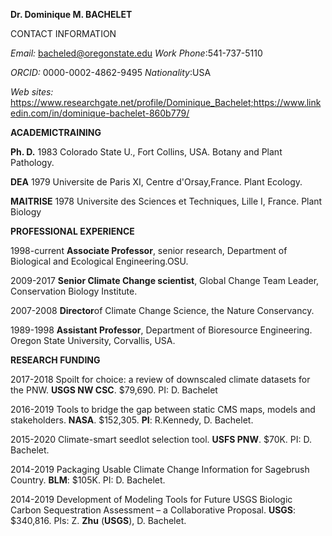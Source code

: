 **Dr. Dominique M. BACHELET**

 CONTACT INFORMATION

*Email:* bacheled@oregonstate.edu                                                         *Work Phone*:541-737-5110

*ORCID:* 0000-0002-4862-9495                                                             *Nationality*:USA

*Web sites:* https://www.researchgate.net/profile/Dominique_Bachelet;https://www.linkedin.com/in/dominique-bachelet-860b779/

 

**ACADEMICTRAINING**

**Ph. D.**             1983    Colorado State U., Fort Collins, USA. Botany and Plant Pathology.  

**DEA**                1979    Universite de Paris XI, Centre d'Orsay,France. Plant Ecology.

**MAITRISE**           1978    Universite des Sciences et Techniques, Lille I, France. Plant Biology

 

**PROFESSIONAL EXPERIENCE**

1998-current    **Associate Professor**, senior research, Department of Biological and Ecological Engineering.OSU.

2009-2017       **Senior Climate Change scientist**, Global Change Team Leader, Conservation Biology Institute.

2007-2008       **Director**of Climate Change Science, the Nature Conservancy.

1989-1998       **Assistant Professor**, Department of Bioresource Engineering. Oregon State University, Corvallis, USA.

 

**RESEARCH FUNDING**

2017-2018       Spoilt for choice: a review of downscaled climate datasets for the PNW. **USGS NW CSC**. $79,690. PI: D. Bachelet

2016-2019       Tools to bridge the gap between static CMS maps, models and stakeholders. **NASA**. $152,305. **PI**: R.Kennedy, D. Bachelet.

2015-2020       Climate-smart seedlot selection tool. **USFS PNW**. $70K. PI: D. Bachelet. 

2014-2019       Packaging Usable Climate Change Information for Sagebrush Country. **BLM**: $105K. PI: D. Bachelet.

2014-2019       Development of Modeling Tools for Future USGS Biologic Carbon Sequestration Assessment – a Collaborative Proposal. **USGS**: $340,816. PIs: Z. **Zhu** (**USGS**), D. Bachelet.
